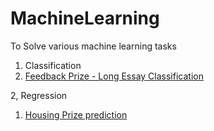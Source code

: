 # MachineLearning
To Solve various machine learning tasks
1. Classification
  1. [Feedback Prize - Long Essay Classification](https://github.com/jeonghojo00/MachineLearning/blob/main/Feedback_Prize_English_Language_Learning.ipynb)

2, Regression
  1. [Housing Prize prediction](https://github.com/jeonghojo00/MachineLearning/blob/main/House_Prices_Advanced_Regression_Techniques.ipynb)
